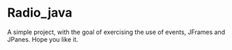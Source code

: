 # Radio_java

A simple project, with the goal of exercising the use of events, JFrames and JPanes. Hope you like it. 
